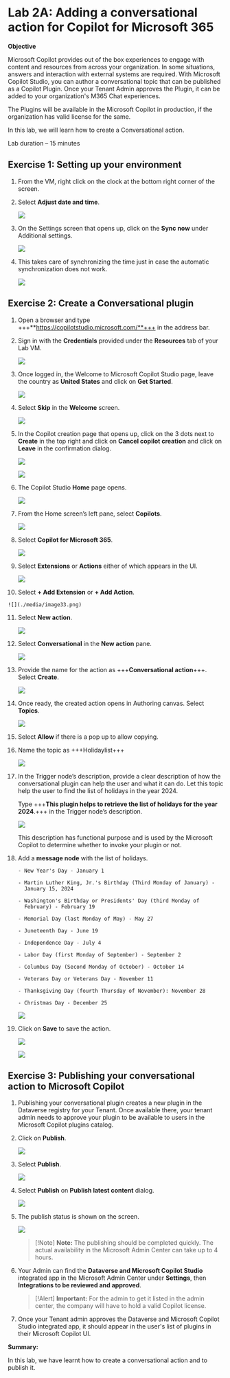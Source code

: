# **Lab 2A: Adding a conversational action for Copilot for Microsoft 365**

**Objective**

Microsoft Copilot provides out of the box experiences to engage with
content and resources from across your organization. In some situations,
answers and interaction with external systems are required. With
Microsoft Copilot Studio, you can author a conversational topic that can
be published as a Copilot Plugin. Once your Tenant Admin approves the
Plugin, it can be added to your organization's M365 Chat experiences.

The Plugins will be available in the Microsoft Copilot in production, if
the organization has valid license for the same.

In this lab, we will learn how to create a Conversational action.

Lab duration – 15 minutes

## **Exercise 1: Setting up your environment**

1.  From the VM, right click on the clock at the bottom right corner of the screen.

2.  Select **Adjust date and time**.

    ![](./media/image2.jpeg)

3.  On the Settings screen that opens up, click on the **Sync
    now** under Additional settings.

    ![](./media/image3.jpeg)

4.  This takes care of synchronizing the time just in case the automatic
    synchronization does not work.

    ![](./media/image4.jpeg)

## **Exercise 2: Create a Conversational plugin**

1.  Open a browser and type +++**https://copilotstudio.microsoft.com/**+++ in the address bar.

2.  Sign in with the **Credentials** provided under the **Resources** tab of your Lab VM.

    ![](./media/image28.png)

3.  Once logged in, the Welcome to Microsoft Copilot Studio page, leave the country as **United States** and click on **Get Started**.

    ![](./media/image7.png)

4.	Select **Skip** in the **Welcome** screen.

    ![](./media/image25.png)

5. In the Copilot creation page that opens up, click on the 3 dots next to **Create** in the top right and click on **Cancel copilot creation** and click on **Leave** in the confirmation dialog.
   
    ![](./media/image29.png)
    
    ![](./media/image30.png)

6.  The Copilot Studio **Home** page opens.

    ![](./media/image8.png)
    
7.	From the Home screen’s left pane, select **Copilots**.

    ![](./media/image26.png)
  	
8.  Select **Copilot for Microsoft 365**.

    ![](./media/image31.png)

9.  Select **Extensions** or **Actions** either of which appears in the UI.

    ![](./media/image32.png)

10.  Select **+ Add Extension** or **+ Add Action**.

    ![](./media/image33.png)

11.	Select **New action**.
    
    ![](./media/image34.png)
   	
12.  Select **Conversational** in the **New action** pane.

     ![](./media/image12.png)

13.  Provide the name for the action as +++**Conversational action**+++. Select **Create**.

     ![](./media/image27.png)

14. Once ready, the created action opens in Authoring canvas. Select **Topics**.

    ![](./media/image35.png)

14. Select **Allow** if there is a pop up to allow copying.

16. Name the topic as +++Holidaylist+++

    ![](./media/image16.png)

17. In the Trigger node’s description, provide a clear description of
    how the conversational plugin can help the user and what it can
    do. Let this topic help the user to find the list of holidays in the
    year 2024.

    Type +++**This plugin helps to retrieve the list of holidays for the year 2024**.+++ in the Trigger node’s description.

    ![](./media/image17.png)

    This description has functional purpose and is used by the Microsoft
    Copilot to determine whether to invoke your plugin or not.

18. Add a **message node** with the list of holidays.

    ```
    - New Year's Day - January 1

    - Martin Luther King, Jr.'s Birthday (Third Monday of January) -
      January 15, 2024

    - Washington's Birthday or Presidents' Day (third Monday of
      February) - February 19

    - Memorial Day (last Monday of May) - May 27

    - Juneteenth Day - June 19

    - Independence Day - July 4

    - Labor Day (first Monday of September) - September 2

    - Columbus Day (Second Monday of October) - October 14

    - Veterans Day or Veterans Day - November 11

    - Thanksgiving Day (fourth Thursday of November): November 28

    - Christmas Day - December 25
    
    ```
    ![](./media/image18.png)

16. Click on **Save** to save the action.

    ![](./media/image19.png)

    ![](./media/image20.png)

## **Exercise 3: Publishing your conversational action to Microsoft Copilot**

1.  Publishing your conversational plugin creates a new plugin in the
    Dataverse registry for your Tenant. Once available there, your
    tenant admin needs to approve your plugin to be available to users
    in the Microsoft Copilot plugins catalog.

2.  Click on **Publish**.

    ![](./media/image21.png)

3.  Select **Publish**.

    ![](./media/image22.png)

4.  Select **Publish** on **Publish latest content** dialog.

    ![](./media/image23.png)

5.  The publish status is shown on the screen.

    ![](./media/image24.png)

    >[!Note] **Note:** The publishing should be completed quickly. The actual
availability in the Microsoft Admin Center can take up to 4 hours.

6.  Your Admin can find the **Dataverse and Microsoft Copilot
    Studio** integrated app in the Microsoft Admin Center
    under **Settings**, then **Integrations to be reviewed and
    approved**.

    >[!Alert] **Important:** For the admin to get it listed in the admin center,
the company will have to hold a valid Copilot license.

7.  Once your Tenant admin approves the Dataverse and Microsoft Copilot
    Studio integrated app, it should appear in the user's list of
    plugins in their Microsoft Copilot UI.

**Summary:**

In this lab, we have learnt how to create a conversational action and to
publish it.
